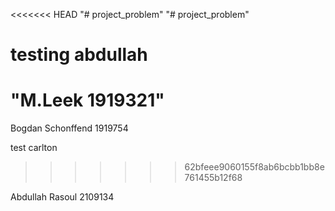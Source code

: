 <<<<<<< HEAD
"# project_problem" 
"# project_problem" 


testing abdullah
=======
 
"M.Leek 1919321"
=======
Bogdan Schonffend
1919754

test carlton
>>>>>>> 62bfeee9060155f8ab6bcbb1bb8e761455b12f68


Abdullah Rasoul 2109134

